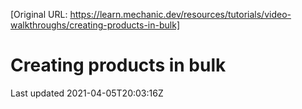 [Original URL: https://learn.mechanic.dev/resources/tutorials/video-walkthroughs/creating-products-in-bulk]

# Creating products in bulk

Last updated 2021-04-05T20:03:16Z